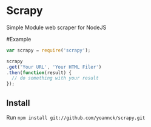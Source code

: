 # Scrapy

Simple Module web scraper for NodeJS

#Example

```javascript
var scrapy = require('scrapy');

scrapy
.get('Your URL', 'Your HTML Filer')
.then(function(result) {
  // do something with your result
});
```

## Install

Run `npm install git://github.com/yoannck/scrapy.git`
